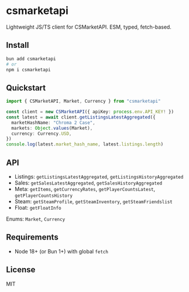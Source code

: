 # csmarketapi

Lightweight JS/TS client for CSMarketAPI. ESM, typed, fetch-based.

## Install
```bash
bun add csmarketapi
# or
npm i csmarketapi
```

## Quickstart
```ts
import { CSMarketAPI, Market, Currency } from "csmarketapi"

const client = new CSMarketAPI({ apiKey: process.env.API_KEY! })
const latest = await client.getListingsLatestAggregated({
  marketHashName: "Chroma 2 Case",
  markets: Object.values(Market),
  currency: Currency.USD,
})
console.log(latest.market_hash_name, latest.listings.length)
```

## API
- Listings: `getListingsLatestAggregated`, `getListingsHistoryAggregated`
- Sales: `getSalesLatestAggregated`, `getSalesHistoryAggregated`
- Meta: `getItems`, `getCurrencyRates`, `getPlayerCountsLatest`, `getPlayerCountsHistory`
- Steam: `getSteamProfile`, `getSteamInventory`, `getSteamFriendslist`
- Float: `getFloatInfo`

Enums: `Market`, `Currency`

## Requirements
- Node 18+ (or Bun 1+) with global `fetch`

## License
MIT
